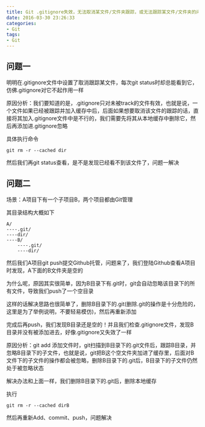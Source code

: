 ```yaml
---
title: Git .gitignore失效，无法取消某文件/文件夹跟踪，或无法跟踪某文件/文件夹的问题解决
date: 2016-03-30 23:26:33
categories:
- Git
tags:
- Git
---
```




## 问题一 

明明在.gitignore文件中设置了取消跟踪某文件，每次git status时却总能看到它，仿佛.gitignore对它不起作用一样

原因分析：我们要知道的是，.gitignore只对未被track的文件有效，也就是说，一个文件如果已经被跟踪并加入缓存中后，后面如果想要取消该文件的跟踪的话，直接将其加入.gitignore文件中是不行的，我们需要先将其从本地缓存中删除它，然后再添加进.gitignore忽略

具体执行命令

	git rm -r --cached dir

然后我们再git status查看，是不是发现已经看不到该文件了，问题一解决

<!--more-->

## 问题二

场景：A项目下有一个子项目B，两个项目都由Git管理

其目录结构大概如下

	A/
	----.git/
	----dir/
	----B/
		----.git/
		----dir/

然后我们A项目git push提交Github托管，问题来了，我们登陆Github查看A项目时发现，A下面的B文件夹是空的

为什么呢，原因其实很简单，因为B目录下有.git时，git会自动忽略该目录下的所有文件，导致我们push了一个空目录

这样的话解决思路也很简单了，删除B目录下的.git(删除.git的操作是十分危险的，这里是为了举例说明，不要轻易模仿)，然后再重新添加

完成后再push，我们发现B目录还是空的！并且我们检查.gitignore文件，发现B目录并没有被添加进去，好像.gitignore又失效了一样

原因分析：git add 添加文件时，git扫描到B目录下的.git文件后，跟踪B目录，并忽略B目录下的子文件，也就是说，git把B这个空文件夹加进了缓存里，后面对B文件下的子文件的操作都会被忽略，删除B目录下的.git后，B目录下的子文件仍然处于被忽略状态

解决办法和上面一样，我们删除B目录下的.git后，删除本地缓存

执行

	git rm -r --cached dirB

然后再重新Add、commit、push，问题解决